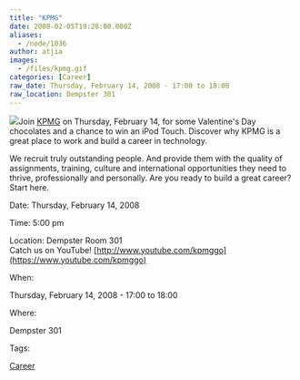 ```yaml
---
title: "KPMG"
date: 2008-02-05T19:28:00.000Z
aliases:
  - /node/1036
author: atjia
images:
  - /files/kpmg.gif
categories: [Career]
raw_date: Thursday, February 14, 2008 - 17:00 to 18:00
raw_location: Dempster 301
---
```


![](/files/kpmg.gif)Join [KPMG](http://www.kpmg.ca/en/) on Thursday, February 14, for some Valentine's Day chocolates and a chance to win an iPod Touch. Discover why KPMG is a great place to work and build a career in technology.

We recruit truly outstanding people. And provide them with the quality of assignments, training, culture and international opportunities they need to thrive, professionally and personally. Are you ready to build a great career? Start here.

Date: Thursday, February 14, 2008

Time: 5:00 pm

Location: Dempster Room 301 \
Catch us on YouTube! [http://www.youtube.com/kpmggo](https://www.youtube.com/kpmggo)

When: 

Thursday, February 14, 2008 - 17:00 to 18:00

Where: 

Dempster 301

Tags: 

[Career](/career)
